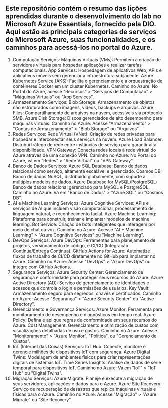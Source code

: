 ## Este repositório contém o resumo das lições aprendidas durante o desenvolvimento do lab no Microsoft Azure Essentials, fornecido pela DIO. Aqui estão as principais categorias de serviços do Microsoft Azure, suas funcionalidades, e os caminhos para acessá-los no portal do Azure.

1. Computação
Serviços:
Máquinas Virtuais (VMs): Permitem a criação de servidores virtuais para hospedar aplicações e realizar tarefas computacionais.
App Services: Hospedagem de aplicativos Web, APIs e aplicativos móveis sem gerenciar a infraestrutura subjacente.
Azure Kubernetes Service (AKS): Facilita o gerenciamento e a orquestração de contêineres Docker em um cluster Kubernetes.
Caminho no Azure:
No Portal do Azure, acesse "Recursos" > "Serviços de Computação" > "Máquinas Virtuais" ou "App Services".
2. Armazenamento
Serviços:
Blob Storage: Armazenamento de objetos não estruturados como imagens, vídeos, backups e arquivos.
Azure Files: Compartilhamento de arquivos na nuvem, acessíveis via protocolo SMB.
Azure Disk Storage: Discos gerenciados de alto desempenho para máquinas virtuais.
Caminho no Azure:
Acesse "Armazenamento" > "Contas de Armazenamento" > "Blob Storage" ou "Arquivos".
3. Redes
Serviços:
Rede Virtual (VNet): Criação de redes privadas para hospedar e interconectar seus serviços na nuvem.
Azure Load Balancer: Distribui tráfego de rede entre instâncias de serviço para garantir alta disponibilidade.
VPN Gateway: Conecta redes locais à rede virtual do Azure através de uma conexão VPN.
Caminho no Azure:
No Portal do Azure, vá em "Redes" > "Rede Virtual" ou "VPN Gateway".
4. Banco de Dados
Serviços:
Azure SQL Database: Banco de dados relacional como serviço, altamente escalável e gerenciado.
Cosmos DB: Banco de dados NoSQL, distribuído globalmente, com suporte a múltiplos modelos de dados.
Azure Database for MySQL/PostgreSQL: Banco de dados relacional gerenciado para MySQL e PostgreSQL.
Caminho no Azure:
Vá em "Banco de Dados" > "Azure SQL" ou "Cosmos DB".
5. AI e Machine Learning
Serviços:
Azure Cognitive Services: APIs e serviços de AI que incluem visão computacional, processamento de linguagem natural, e reconhecimento facial.
Azure Machine Learning: Plataforma para construir, treinar e implantar modelos de machine learning.
Bot Service: Criação de bots inteligentes que interagem por meio de chat ou voz.
Caminho no Azure:
Acesse "AI + Machine Learning" > "Azure Cognitive Services" ou "Machine Learning".
6. DevOps
Serviços:
Azure DevOps: Ferramentas para planejamento de projetos, versionamento de código, e CI/CD (Integração Contínua/Entrega Contínua).
GitHub Actions for Azure: Automatize fluxos de trabalho de CI/CD diretamente no GitHub para implantar no Azure.
Caminho no Azure:
Acesse "DevOps" > "Azure DevOps" ou integre com GitHub Actions.
7. Segurança
Serviços:
Azure Security Center: Gerenciamento de segurança e conformidade para proteger seus recursos do Azure.
Azure Active Directory (AD): Serviço de gerenciamento de identidades e acessos que controla o login e permissões de usuários.
Key Vault: Armazenamento seguro para segredos, chaves e certificados.
Caminho no Azure:
Acesse "Segurança" > "Azure Security Center" ou "Active Directory".
8. Gerenciamento e Governança
Serviços:
Azure Monitor: Ferramenta para monitoramento de desempenho e diagnósticos em tempo real.
Azure Policy: Defina e aplique regras de conformidade em seus recursos do Azure.
Cost Management: Gerenciamento e otimização de custos com visualizações detalhadas de uso e gastos.
Caminho no Azure:
Acesse "Monitoramento" > "Azure Monitor", "Política", ou "Gerenciamento de Custos".
9. IoT (Internet das Coisas)
Serviços:
IoT Hub: Conecte, monitore e gerencie milhões de dispositivos IoT com segurança.
Azure Digital Twins: Modelagem de ambientes físicos para criar representações digitais de sistemas IoT.
Time Series Insights: Análise de dados de série temporal para dispositivos IoT.
Caminho no Azure:
Vá em "IoT" > "IoT Hub" ou "Digital Twins".
10. Migração
Serviços:
Azure Migrate: Planeje e execute a migração de seus servidores, aplicações e dados para o Azure.
Azure Site Recovery: Serviço de recuperação de desastres que replica máquinas virtuais e físicas para o Azure.
Caminho no Azure:
Acesse "Migração" > "Azure Migrate" ou "Site Recovery".